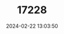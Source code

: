 ---
title: "17228"
category: "Phyllotis magister"
draft: false
date: 2024-02-22 13:03:50
languages:
  English: ["Master Leaf-eared Mouse"]
---